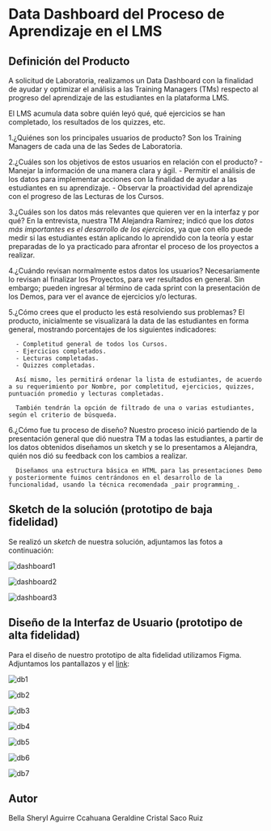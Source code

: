 # Data Dashboard del Proceso de Aprendizaje en el LMS

## Definición del Producto

A solicitud de Laboratoria, realizamos un Data Dashboard con la finalidad de ayudar y optimizar el análisis a
las Training Managers (TMs) respecto al progreso del aprendizaje de las estudiantes en la plataforma LMS.

El LMS acumula data sobre quién leyó qué, qué ejercicios se han completado, los resultados de los quizzes, etc.

 1.¿Quiénes son los principales usuarios de producto?
     Son los Training Managers de cada una de las Sedes de Laboratoria.

 2.¿Cuáles son los objetivos de estos usuarios en relación con el producto?
    - Manejar la información de una manera clara y ágil.
    - Permitir el análisis de los datos para implementar acciones con la finalidad de ayudar a las estudiantes en su aprendizaje.
    - Observar la proactividad del aprendizaje con el progreso de las Lecturas de los Cursos.
    
 3.¿Cuáles son los datos más relevantes que quieren ver en la interfaz y por qué?
      En la entrevista, nuestra TM Alejandra Ramírez; indicó que los _datos más importantes es el desarrollo de los ejercicios_, ya que con ello puede medir si las estudiantes están aplicando lo aprendido con la teoría y estar preparadas de lo ya practicado para afrontar el proceso de los proyectos a realizar.

 4.¿Cuándo revisan normalmente estos datos los usuarios?
      Necesariamente lo revisan al finalizar los Proyectos, para ver resultados en general. Sin embargo; pueden ingresar al término de cada sprint con la presentación de los Demos, para ver el avance de ejercicios y/o lecturas.

 5.¿Cómo crees que el producto les está resolviendo sus problemas?
      El producto, inicialmente se visualizará la data de las estudiantes en forma general, mostrando porcentajes de los siguientes indicadores:

      - Completitud general de todos los Cursos. 
      - Ejercicios completados.
      - Lecturas completadas.
      - Quizzes completadas.

      Así mismo, les permitirá ordenar la lista de estudiantes, de acuerdo a su requerimiento por Nombre, por completitud, ejercicios, quizzes, puntuación promedio y lecturas completadas.

      También tendrán la opción de filtrado de una o varias estudiantes, según el criterio de búsqueda.

  6.¿Cómo fue tu proceso de diseño?
      Nuestro proceso inició partiendo de la presentación general que dió nuestra TM a todas las estudiantes, a partir de los datos obtenidos diseñamos un sketch y se lo presentamos a Alejandra, quién nos dió su feedback con los cambios a realizar.

      Diseñamos una estructura básica en HTML para las presentaciones Demo y posteriormente fuimos centrándonos en el desarrollo de la funcionalidad, usando la técnica recomendada _pair programming_.

## Sketch de la solución (prototipo de baja fidelidad)

Se realizó un _sketch_ de nuestra solución, adjuntamos las fotos a continuación:

![dashboard1](../img/sketch1.jpg)

![dashboard2](../img/sketch2.jpg)

![dashboard3](../img/sketch3.jpg)


## Diseño de la Interfaz de Usuario (prototipo de alta fidelidad)

Para el diseño de nuestro prototipo de alta fidelidad utilizamos Figma. Adjuntamos los pantallazos y el [link](https://www.figma.com/proto/erdCktljv44mXaoBPZbi3ib2/Data-Dashboard-Laboratoria?scaling=min-zoom&node-id=22%3A0):

![db1](../img/db1.jpg)

![db2](../img/db2.jpg)

![db3](../img/db3.jpg)

![db4](../img/db4.jpg)

![db5](../img/db5.jpg)

![db6](../img/db6.jpg)

![db7](../img/db7.jpg)

## Autor

Bella Sheryl Aguirre Ccahuana
Geraldine Cristal Saco Ruiz
